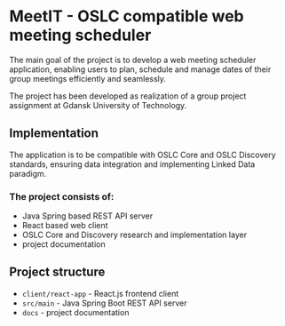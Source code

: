 # MeetIT - OSLC compatible web meeting scheduler
The main goal of the project is to develop a web meeting scheduler application, enabling users to plan, schedule and manage dates of their group meetings efficiently and seamlessly.

The project has been developed as realization of a group project assignment at Gdansk University of Technology.

## Implementation
The application is to be compatible with OSLC Core and OSLC Discovery standards, ensuring data integration and implementing Linked Data paradigm.

### The project consists of:
- Java Spring based REST API server
- React based web client
- OSLC Core and Discovery research and implementation layer
- project documentation

## Project structure
- `client/react-app` - React.js frontend client
- `src/main` - Java Spring Boot REST API server
- `docs` - project documentation
